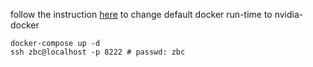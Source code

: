 follow the instruction
[here](https://github.com/nvidia/nvidia-container-runtime#daemon-configuration-file) to change default docker run-time to nvidia-docker

```shell
docker-compose up -d
ssh zbc@localhost -p 8222 # passwd: zbc
```

